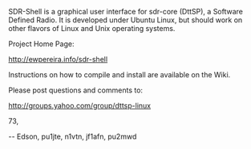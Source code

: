 SDR-Shell is a graphical user interface for sdr-core (DttSP), a Software Defined Radio. It is developed under Ubuntu Linux, but should work on other flavors of Linux and Unix operating systems.

Project Home Page:

http://ewpereira.info/sdr-shell

Instructions on how to compile and install are available on the Wiki.

Please post questions and comments to:

http://groups.yahoo.com/group/dttsp-linux

73,

-- Edson, pu1jte, n1vtn, jf1afn, pu2mwd